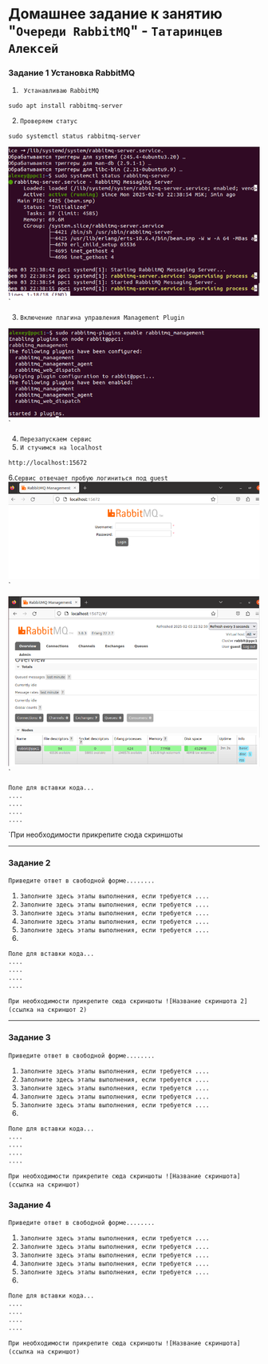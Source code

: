 # Домашнее задание к занятию "`Очереди RabbitMQ`" - `Татаринцев Алексей`



### Задание 1 Установка RabbitMQ


1. ` Устанавливаю RabbitMQ`
```
sudo apt install rabbitmq-server
```
2. `Проверяем статус`
```
sudo systemctl status rabbitmq-server
```
![1](https://github.com/Foxbeerxxx/RabbitMq/blob/main/img/img1.png)`

3. `Включение плагина управления Management Plugin`

![2](https://github.com/Foxbeerxxx/RabbitMq/blob/main/img/img2.png)`

4. `Перезапускаем сервис`
5. `И стучимся на localhost`
```
http://localhost:15672
```

6.`Сервис отвечает пробую логиниться под guest`
![3](https://github.com/Foxbeerxxx/RabbitMq/blob/main/img/img3.png)`

![4](https://github.com/Foxbeerxxx/RabbitMq/blob/main/img/img4.png)`




```
Поле для вставки кода...
....
....
....
....
```

`При необходимости прикрепитe сюда скриншоты



---

### Задание 2

`Приведите ответ в свободной форме........`

1. `Заполните здесь этапы выполнения, если требуется ....`
2. `Заполните здесь этапы выполнения, если требуется ....`
3. `Заполните здесь этапы выполнения, если требуется ....`
4. `Заполните здесь этапы выполнения, если требуется ....`
5. `Заполните здесь этапы выполнения, если требуется ....`
6. 

```
Поле для вставки кода...
....
....
....
....
```

`При необходимости прикрепитe сюда скриншоты
![Название скриншота 2](ссылка на скриншот 2)`


---

### Задание 3

`Приведите ответ в свободной форме........`

1. `Заполните здесь этапы выполнения, если требуется ....`
2. `Заполните здесь этапы выполнения, если требуется ....`
3. `Заполните здесь этапы выполнения, если требуется ....`
4. `Заполните здесь этапы выполнения, если требуется ....`
5. `Заполните здесь этапы выполнения, если требуется ....`
6. 

```
Поле для вставки кода...
....
....
....
....
```

`При необходимости прикрепитe сюда скриншоты
![Название скриншота](ссылка на скриншот)`

### Задание 4

`Приведите ответ в свободной форме........`

1. `Заполните здесь этапы выполнения, если требуется ....`
2. `Заполните здесь этапы выполнения, если требуется ....`
3. `Заполните здесь этапы выполнения, если требуется ....`
4. `Заполните здесь этапы выполнения, если требуется ....`
5. `Заполните здесь этапы выполнения, если требуется ....`
6. 

```
Поле для вставки кода...
....
....
....
....
```

`При необходимости прикрепитe сюда скриншоты
![Название скриншота](ссылка на скриншот)`
